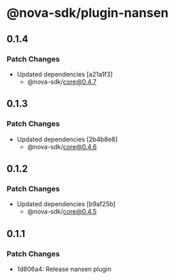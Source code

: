 # @nova-sdk/plugin-nansen

## 0.1.4

### Patch Changes

- Updated dependencies [a21a1f3]
  - @nova-sdk/core@0.4.7

## 0.1.3

### Patch Changes

- Updated dependencies [2b4b8e8]
  - @nova-sdk/core@0.4.6

## 0.1.2

### Patch Changes

- Updated dependencies [b9af25b]
  - @nova-sdk/core@0.4.5

## 0.1.1

### Patch Changes

- 1d806a4: Release nansen plugin
